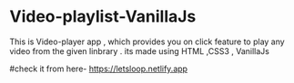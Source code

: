# Video-playlist-VanillaJs
This is Video-player app , which provides you on click feature to play any video from the given linbrary . its made using HTML ,CSS3 , VanillaJs


#check it from here- https://letsloop.netlify.app
